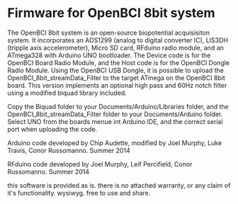 Firmware for OpenBCI 8bit system
=================

The OpenBCI 8bit system is an open-source biopotential acquisisiton system. It incorporates an ADS1299 (analog to digital converter IC), LIS3DH (tripple axis accelerometer), Micro SD card, RFduino radio module, and an ATmega328 with Arduino UNO bootloader. The Device code is for the OpenBCI Board Radio Module, and the Host code is for the OpenBCI Dongle Radio Module. 
Using the OpenBCI USB Dongle, it is possible to upload the OpenBCI_8bit_streamData_Filter to the target ATmega on the OpenBCI 8bit board. This version implements an optional high pass and 60Hz notch filter using a modified biquad library included.

Copy the Biquad folder to your Documents/Arduino/Libraries folder, and the OpenBCI_8bit_streamData_Filter folder to your Documents/Arduino folder. Select UNO from the boards menue int Arduino IDE, and the correct serial port when uploading the code.

Arduino code developed by Chip Audette, modified by Joel Murphy, Luke Travis, Conor Russomanno. Summer 2014

RFduino code developed by Joel Murphy, Leif Percifield, Conor Russomanno. Summer 2014

this software is provided as is. there is no attached warranty, or any claim of it's functionality. wysiwyg.
free to use and share.
